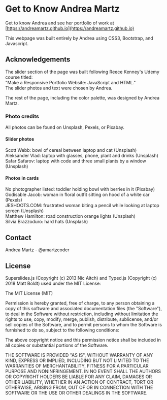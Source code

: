 
# Get to Know Andrea Martz

Get to know Andrea and see her portfolio of work at [https://andreamartz.github.io](https://andreamartz.github.io)

This webpage was built entirely by Andrea using CSS3, Bootstrap, and Javascript.  

## Acknowledgements

The slider section of the page was built following Reece Kenney's Udemy course titled:  
"Make a Responsive Portfolio Website: JavaScript and HTML."  
The slider photos and text were chosen by Andrea.  

The rest of the page, including the color palette, was designed by Andrea Martz.  

### Photo credits

All photos can be found on Unsplash, Pexels, or Pixabay.  

#### Slider photos

Scott Webb: bowl of cereal between laptop and cat (Unsplash)  
Aleksander Vlad: laptop with glasses, phone, plant and drinks (Unsplash)  
Safar Safarov: laptop with code and three small plants by a window (Unsplash)  

#### Photos in cards

No photographer listed: toddler holding bowl with berries in it (Pixabay)  
Godisable Jacob: woman in floral outfit sitting on hood of a white car (Pexels)  
JESHOOTS.COM: frustrated woman biting a pencil while looking at laptop screen (Unsplash)  
Matthew Hamilton: road construction orange lights (Unsplash)  
Silvia Brazzoduro: hard hats (Unsplash)  

## Contact

Andrea Martz - @amartzcoder

## License

Superslides.js (Copyright (c) 2013 Nic Aitch) and
Typed.js (Copyright (c) 2018 Matt Boldt)
used under the MIT License:


The MIT License (MIT)

Permission is hereby granted, free of charge, to any person obtaining a copy
of this software and associated documentation files (the "Software"), to deal
in the Software without restriction, including without limitation the rights
to use, copy, modify, merge, publish, distribute, sublicense, and/or sell
copies of the Software, and to permit persons to whom the Software is
furnished to do so, subject to the following conditions:

The above copyright notice and this permission notice shall be included in
all copies or substantial portions of the Software.

THE SOFTWARE IS PROVIDED "AS IS", WITHOUT WARRANTY OF ANY KIND, EXPRESS OR
IMPLIED, INCLUDING BUT NOT LIMITED TO THE WARRANTIES OF MERCHANTABILITY,
FITNESS FOR A PARTICULAR PURPOSE AND NONINFRINGEMENT. IN NO EVENT SHALL THE
AUTHORS OR COPYRIGHT HOLDERS BE LIABLE FOR ANY CLAIM, DAMAGES OR OTHER
LIABILITY, WHETHER IN AN ACTION OF CONTRACT, TORT OR OTHERWISE, ARISING FROM,
OUT OF OR IN CONNECTION WITH THE SOFTWARE OR THE USE OR OTHER DEALINGS IN
THE SOFTWARE.
